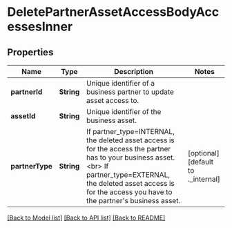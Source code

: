 # DeletePartnerAssetAccessBodyAccessesInner

## Properties
Name | Type | Description | Notes
------------ | ------------- | ------------- | -------------
**partnerId** | **String** | Unique identifier of a business partner to update asset access to. | 
**assetId** | **String** | Unique identifier of the business asset. | 
**partnerType** | **String** | If partner_type&#x3D;INTERNAL, the deleted asset access is for the access the partner has to your business asset.&lt;br&gt; If partner_type&#x3D;EXTERNAL, the deleted asset access is for the access you have to the partner&#39;s business asset. | [optional] [default to ._internal]

[[Back to Model list]](../README.md#documentation-for-models) [[Back to API list]](../README.md#documentation-for-api-endpoints) [[Back to README]](../README.md)


